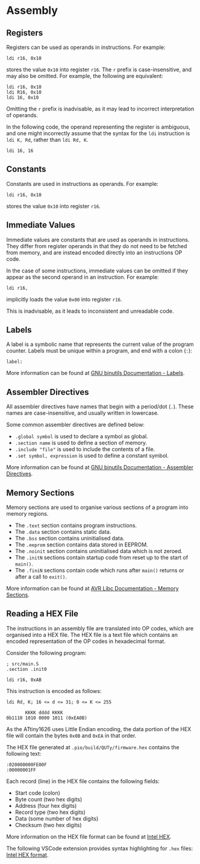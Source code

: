 # Assembly

## Registers

Registers can be used as operands in instructions. For example:

```avrasm
ldi r16, 0x10
```

stores the value `0x10` into register `r16`. The `r` prefix is case-insensitive,
and may also be omitted. For example, the following are equivalent:

```avrasm
ldi r16, 0x10
ldi R16, 0x10
ldi 16, 0x10
```

Omitting the `r` prefix is inadvisable, as it may lead to incorrect
interpretation of operands.

In the following code, the operand representing the register is
ambiguous, and one might incorrectly assume that the syntax for the
`ldi` instruction is `ldi K, Rd`, rather than `ldi Rd, K`.

```avrasm
ldi 16, 16
```

## Constants

Constants are used in instructions as operands. For example:

```avrasm
ldi r16, 0x10
```

stores the value `0x10` into register `r16`.

## Immediate Values

Immediate values are constants that are used as operands in instructions.
They differ from register operands in that they do not need to be
fetched from memory, and are instead encoded directly into an
instructions OP code.

In the case of some instructions, immediate values can be omitted if
they appear as the second operand in an instruction. For example:

```avrasm
ldi r16,
```

implicitly loads the value `0x00` into register `r16`.

This is inadvisable, as it leads to inconsistent and unreadable code.

## Labels

A label is a symbolic name that represents the current value of the
program counter. Labels must be unique within a program, and end with a
colon (`:`):

```avrasm
label:
```

More information can be found at [GNU binutils Documentation - Labels](https://sourceware.org/binutils/docs-2.42/as.html#Labels).

## Assembler Directives

All assembler directives have names that begin with a period/dot (`.`).
These names are case-insensitive, and usually written in lowercase.

Some common assembler directives are defined below:

- `.global symbol` is used to declare a symbol as global.
- `.section name` is used to define a section of memory.
- `.include "file"` is used to include the contents of a file.
- `.set symbol, expression` is used to define a constant symbol.

More information can be found at [GNU binutils Documentation - Assembler Directives](https://sourceware.org/binutils/docs-2.42/as.html#Pseudo-Ops).

## Memory Sections

Memory sections are used to organise various sections of a program into
memory regions.

- The `.text` section contains program instructions.
- The `.data` section contains static data.
- The `.bss` section contains uninitialised data.
- The `.eeprom` section contains data stored in EEPROM.
- The `.noinit` section contains uninitialised data which is not zeroed.
- The `.initN` sections contain startup code from reset up to the start of `main()`.
- The `.finiN` sections contain code which runs after `main()` returns or after a call to `exit()`.

More information can be found at [AVR Libc Documentation - Memory Sections](https://onlinedocs.microchip.com/pr/GUID-317042D4-BCCE-4065-BB05-AC4312DBC2C4-en-US-2/index.html?GUID-34931843-0F2B-49EE-A117-7AB61373F68D).

## Reading a HEX File

The instructions in an assembly file are translated into OP codes, which
are organised into a HEX file. The HEX file is a text file which contains
an encoded representation of the OP codes in hexadecimal format.

Consider the following program:

```avrasm
; src/main.S
.section .init0

ldi r16, 0xAB
```

This instruction is encoded as follows:

```avrasm
ldi Rd, K; 16 <= d <= 31; 0 <= K <= 255

       KKKK dddd KKKK
0b1110 1010 0000 1011 (0xEA0B)
```

As the ATtiny1626 uses Little Endian encoding, the data portion of the
HEX file will contain the bytes `0x0B` and `0xEA` in that order.

The HEX file generated at `.pio/build/QUTy/firmware.hex` contains the
following text:

```hex
:020000000FE00F
:00000001FF
```

Each record (line) in the HEX file contains the following fields:

- Start code (colon)
- Byte count (two hex digits)
- Address (four hex digits)
- Record type (two hex digits)
- Data (some number of hex digits)
- Checksum (two hex digits)

More information on the HEX file format can be found at [Intel HEX](https://en.wikipedia.org/wiki/Intel_HEX).

The following VSCode extension provides syntax highlighting for `.hex`
files: [Intel HEX format](https://marketplace.visualstudio.com/items?itemName=keroc.hex-fmt).
